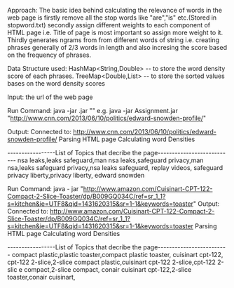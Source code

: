 Approach:
The basic idea behind calculating the relevance of words in the web page is firstly remove all the stop words like "are","is" etc.(Stored in stopword.txt)
secondly assign different weights to each component of HTML page i.e. Title of page is most important so assign more weight to it. Thirdly generates ngrams from 
from different words of string i.e. creating phrases generally of 2/3 words in length and also incresing the score based on the frequency of phrases.

Data Structure used:
HashMap<String,Double> -- to store the word density score of each phrases.
TreeMap<Double,List<String>> -- to store the sorted values bases on the word density scores

Input: the url of the web page

Run Command: java -jar <JarFileName>.jar "<url of web page>"
e.g. java -jar Assignment.jar "http://www.cnn.com/2013/06/10/politics/edward-snowden-profile/"

Output:
Connected to: http://www.cnn.com/2013/06/10/politics/edward-snowden-profile/
Parsing HTML page
Calculating word Densities

-----------------List of Topics that decribe the page---------------------------
nsa leaks,leaks safeguard,man nsa leaks,safeguard privacy,man nsa,leaks safeguard
privacy,nsa leaks safeguard,
replay videos,
safeguard privacy liberty,privacy liberty,
edward snowden

Run Command: java - jar <JarFileName> "http://www.amazon.com/Cuisinart-CPT-122-Compact-2-Slice-Toaster/dp/B009GQ034C/ref=sr_1_1?s=kitchen&ie=UTF8&qid=1431620315&sr=1-1&keywords=toaster"
Output:
Connected to: http://www.amazon.com/Cuisinart-CPT-122-Compact-2-Slice-Toaster/dp/B009GQ034C/ref=sr_1_1?s=kitchen&ie=UTF8&qid=1431620315&sr=1-1&keywords=toaster
Parsing HTML page
Calculating word Densities

-----------------List of Topics that decribe the page-------------------------
compact plastic,plastic toaster,compact plastic toaster,
cuisinart cpt-122,
cpt-122 2-slice,2-slice compact plastic,cuisinart cpt-122 2-slice,cpt-122 2-slic
e compact,2-slice compact,
conair cuisinart cpt-122,2-slice toaster,conair cuisinart,
   
